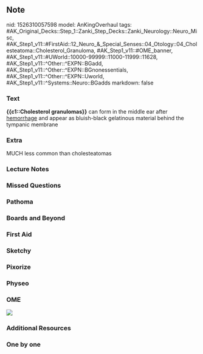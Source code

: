 ## Note
nid: 1526310057598
model: AnKingOverhaul
tags: #AK_Original_Decks::Step_1::Zanki_Step_Decks::Zanki_Neurology::Neuro_Misc, #AK_Step1_v11::#FirstAid::12_Neuro_&_Special_Senses::04_Otology::04_Cholesteatoma::Cholesterol_Granuloma, #AK_Step1_v11::#OME_banner, #AK_Step1_v11::#UWorld::10000-99999::11000-11999::11628, #AK_Step1_v11::^Other::^EXPN::BGadd, #AK_Step1_v11::^Other::^EXPN::BGnonessentials, #AK_Step1_v11::^Other::^EXPN::Uworld, #AK_Step1_v11::^Systems::Neuro::BGadds
markdown: false

### Text
<b>{{c1::Cholesterol granulomas}}</b> can form in the middle ear
after <u>hemorrhage</u> and appear as bluish-black gelatinous
material behind the tympanic membrane

### Extra
MUCH less common than cholesteatomas

### Lecture Notes


### Missed Questions


### Pathoma


### Boards and Beyond


### First Aid


### Sketchy


### Pixorize


### Physeo


### OME
<div class="ome-widget">
  <a href="https://onlinemeded.org?ref=anki"><img src=
  "_OME_AnkiFlashcards_General_4.png"></a>
</div>

### Additional Resources


### One by one

